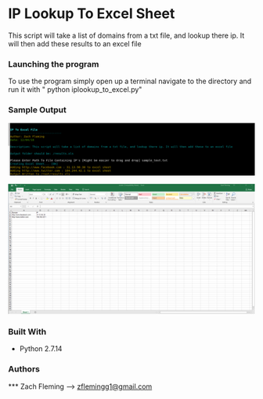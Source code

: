 # IP Lookup To Excel Sheet

This script will take a list of domains from a txt file, and lookup there ip. It will then add these results to an excel file

### Launching the program

To use the program simply open up a terminal navigate to the directory and run it with " python iplookup_to_excel.py"

### Sample Output
![alt text](screenshots/Overview.png "Sample Output")

![alt text](screenshots/results.png "Sample Output")

### Built With

* Python 2.7.14

### Authors

*** Zach Fleming --> zflemingg1@gmail.com

